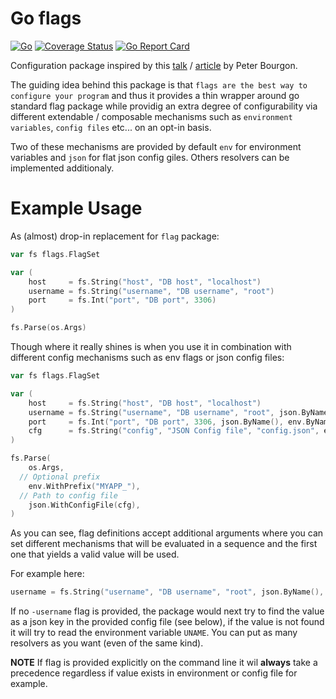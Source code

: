 # Go flags

[![Go](https://github.com/aneshas/flags/actions/workflows/go.yml/badge.svg)](https://github.com/aneshas/flags/actions/workflows/go.yml)
[![Coverage Status](https://coveralls.io/repos/github/aneshas/flags/badge.svg?branch=trunk)](https://coveralls.io/github/aneshas/flags?branch=trunk)
[![Go Report Card](https://goreportcard.com/badge/github.com/aneshas/flags)](https://goreportcard.com/report/github.com/aneshas/flags)

Configuration package inspired by this [talk](https://www.youtube.com/watch?v=PTE4VJIdHPg) / [article](https://peter.bourgon.org/go-for-industrial-programming/) by Peter Bourgon.

The guiding idea behind this package is that `flags are the best way to configure your program` and thus it provides a thin wrapper
around go standard flag package while providig an extra degree of configurability via different extendable / composable mechanisms such as
`environment variables`, `config files` etc... on an opt-in basis.

Two of these mechanisms are provided by default `env` for environment variables and `json` for flat json config giles. Others resolvers can be implemented additionaly.

# Example Usage

As (almost) drop-in replacement for `flag` package:

```go
var fs flags.FlagSet

var (
	host     = fs.String("host", "DB host", "localhost")
	username = fs.String("username", "DB username", "root")
	port     = fs.Int("port", "DB port", 3306)
)

fs.Parse(os.Args)
```

Though where it really shines is when you use it in combination with different config mechanisms such as env flags or json config files:

```go
var fs flags.FlagSet

var (
	host     = fs.String("host", "DB host", "localhost")
	username = fs.String("username", "DB username", "root", json.ByName(), env.Named("UNAME"))
	port     = fs.Int("port", "DB port", 3306, json.ByName(), env.ByName())
	cfg      = fs.String("config", "JSON Config file", "config.json", env.ByName())
)

fs.Parse(
	os.Args,
  // Optional prefix
	env.WithPrefix("MYAPP_"),
  // Path to config file
	json.WithConfigFile(cfg),
)
```

As you can see, flag definitions accept additional arguments where you can set different mechanisms that will be evaluated in a sequence and the first one that yields a valid value will be used.

For example here:

```go
username = fs.String("username", "DB username", "root", json.ByName(), env.Named("UNAME"))
```

If no `-username` flag is provided, the package would next try to find the value as a json key in the provided config file (see below), if the value is not found it will try to read the environment variable `UNAME`. You can put as many resolvers as you want (even of the same kind).

**NOTE** If flag is provided explicitly on the command line it wil **always** take a precedence regardless if value exists in environment or config file for example.
